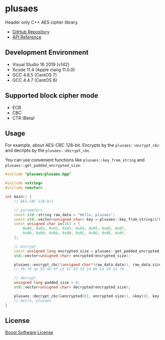 plusaes
=======

Header only C++ AES cipher library.

- [GitHub Repository](https://github.com/kkAyataka/plusaes)
- [API Reference](https://kkayataka.github.io/plusaes/doc/namespaceplusaes.html)


## Development Environment

- Visual Studio 16 2019 (v142)
- Xcode 11.4 (Apple clang 11.0.0)
- GCC 4.8.5 (CentOS 7)
- GCC 4.4.7 (CentOS 6)


## Supported block cipher mode

- ECB
- CBC
- CTR (Beta)


## Usage

For example, about AES-CBC 128-bit.
Encrypts by the `plusaes::encrypt_cbc` and decripts by the `plusaes::decrypt_cbc`.

You can use convenient functions like `plusaes::key_from_string` and `plusaes::get_padded_encrypted_size`.

```cpp
#include "plusaes/plusaes.hpp"

#include <string>
#include <vector>

int main() {
    // AES-CBC 128-bit

    // parameters
    const std::string raw_data = "Hello, plusaes";
    const std::vector<unsigned char> key = plusaes::key_from_string(&"EncryptionKey128"); // 16-char = 128-bit
    const unsigned char iv[16] = {
        0x00, 0x01, 0x02, 0x03, 0x04, 0x05, 0x06, 0x07,
        0x08, 0x09, 0x0A, 0x0B, 0x0C, 0x0D, 0x0E, 0x0F,
    };

    // encrypt
    const unsigned long encrypted_size = plusaes::get_padded_encrypted_size(raw_data.size());
    std::vector<unsigned char> encrypted(encrypted_size);

    plusaes::encrypt_cbc((unsigned char*)raw_data.data(), raw_data.size(), &key[0], key.size(), &iv, &encrypted[0], encrypted.size(), true);
    // fb 7b ae 95 d5 0f c5 6f 43 7d 14 6b 6a 29 15 70

    // decrypt
    unsigned long padded_size = 0;
    std::vector<unsigned char> decrypted(encrypted_size);

    plusaes::decrypt_cbc(&encrypted[0], encrypted.size(), &key[0], key.size(), &iv, &decrypted[0], decrypted.size(), &padded_size);
    // Hello, plusaes
}
```


License
-------
[Boost Software License](LICENSE_1_0.txt)
